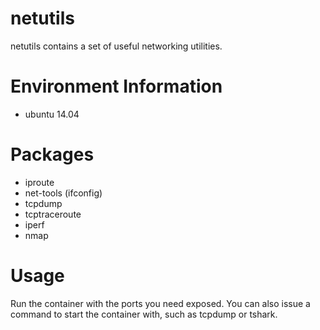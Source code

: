 # netutils

netutils contains a set of useful networking utilities.

# Environment Information

- ubuntu 14.04

# Packages

- iproute
- net-tools (ifconfig)
- tcpdump
- tcptraceroute
- iperf
- nmap

# Usage

Run the container with the ports you need exposed. You
can also issue a command to start the container with, such
as tcpdump or tshark.
